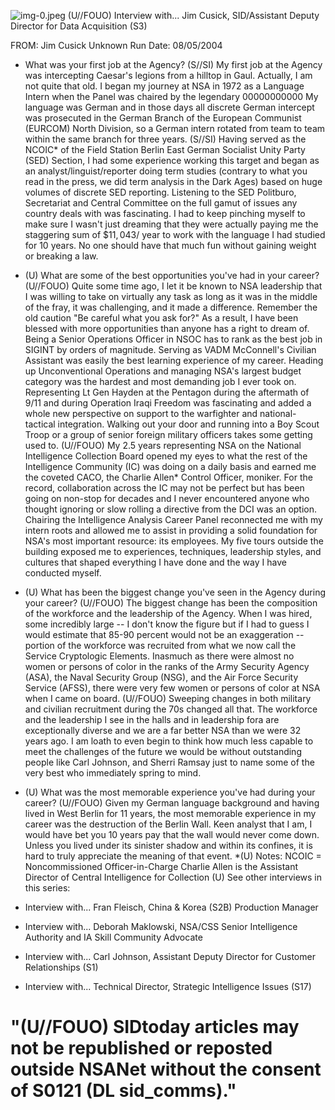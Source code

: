![img-0.jpeg](img-0.jpeg)
(U//FOUO) Interview with... Jim Cusick, SID/Assistant Deputy Director for Data Acquisition (S3)

FROM: Jim Cusick
Unknown
Run Date: 08/05/2004

- What was your first job at the Agency?
(S//SI) My first job at the Agency was intercepting Caesar's legions from a hilltop in Gaul. Actually, I am not quite that old. I began my journey at NSA in 1972 as a Language Intern when the Panel was chaired by the legendary 00000000000 My language was German and in those days all discrete German intercept was prosecuted in the German Branch of the European Communist (EURCOM) North Division, so a German intern rotated from team to team within the same branch for three years.
(S//SI) Having served as the NCOIC* of the Field Station Berlin East German Socialist Unity Party (SED) Section, I had some experience working this target and began as an analyst/linguist/reporter doing term studies (contrary to what you read in the press, we did term analysis in the Dark Ages) based on huge volumes of discrete SED reporting. Listening to the SED Politburo, Secretariat and Central Committee on the full gamut of issues any country deals with was fascinating. I had to keep pinching myself to make sure I wasn't just dreaming that they were actually paying me the staggering sum of $\$ 11,043 /$ year to work with the language I had studied for 10 years. No one should have that much fun without gaining weight or breaking a law.
- (U) What are some of the best opportunities you've had in your career?
(U//FOUO) Quite some time ago, I let it be known to NSA leadership that I was willing to take on virtually any task as long as it was in the middle of the fray, it was challenging, and it made a difference. Remember the old caution "Be careful what you ask for?" As a result, I have been blessed with more opportunities than anyone has a right to dream of. Being a Senior Operations Officer in NSOC has to rank as the best job in SIGINT by orders of magnitude. Serving as VADM McConnell's Civilian Assistant was easily the best learning experience of my career. Heading up Unconventional Operations and managing NSA's largest budget category was the hardest and most demanding job I ever took on. Representing Lt Gen Hayden at the Pentagon during the aftermath of 9/11 and during Operation Iraqi Freedom was fascinating and added a whole new perspective on support to the warfighter and national-tactical integration. Walking out your door and running into a Boy Scout Troop or a group of senior foreign military officers takes some getting used to.
(U//FOUO) My 2.5 years representing NSA on the National Intelligence Collection Board opened my eyes to what the rest of the Intelligence Community (IC) was doing on a daily basis and earned me the coveted CACO, the Charlie Allen* Control Officer, moniker. For the record, collaboration across the IC may not be perfect but has been going on non-stop for decades and I never encountered anyone who thought ignoring or slow rolling a directive from the DCI was an option. Chairing the Intelligence Analysis Career Panel reconnected me with my intern roots and allowed me to assist in providing a solid foundation for NSA's most important resource: its employees. My five tours outside the building exposed me to experiences, techniques, leadership styles, and cultures that shaped everything I have done and the way I have conducted myself.
- (U) What has been the biggest change you've seen in the Agency during your career?
(U//FOUO) The biggest change has been the composition of the workforce and the leadership of the Agency. When I was hired, some incredibly large -- I don't know the figure but if I had to guess I would estimate that 85-90 percent would not be an exaggeration -- portion of the workforce was recruited from what we now call the Service Cryptologic Elements. Inasmuch as
there were almost no women or persons of color in the ranks of the Army Security Agency (ASA), the Naval Security Group (NSG), and the Air Force Security Service (AFSS), there were very few women or persons of color at NSA when I came on board.
(U//FOUO) Sweeping changes in both military and civilian recruitment during the 70s changed all that. The workforce and the leadership I see in the halls and in leadership fora are exceptionally diverse and we are a far better NSA than we were 32 years ago. I am loath to even begin to think how much less capable to meet the challenges of the future we would be without outstanding people like Carl Johnson, and Sherri Ramsay just to name some of the very best who immediately spring to mind.

- (U) What was the most memorable experience you've had during your career?
(U//FOUO) Given my German language background and having lived in West Berlin for 11 years, the most memorable experience in my career was the destruction of the Berlin Wall. Keen analyst that I am, I would have bet you 10 years pay that the wall would never come down. Unless you lived under its sinister shadow and within its confines, it is hard to truly appreciate the meaning of that event.
*(U) Notes:
NCOIC = Noncommissioned Officer-in-Charge
Charlie Allen is the Assistant Director of Central Intelligence for Collection
(U) See other interviews in this series:
- Interview with... Fran Fleisch, China \& Korea (S2B) Production Manager
- Interview with... Deborah Maklowski, NSA/CSS Senior Intelligence Authority and IA Skill Community Advocate
- Interview with... Carl Johnson, Assistant Deputy Director for Customer Relationships (S1)
- Interview with... Technical Director, Strategic Intelligence Issues (S17)


# "(U//FOUO) SIDtoday articles may not be republished or reposted outside NSANet without the consent of S0121 (DL sid_comms)."
